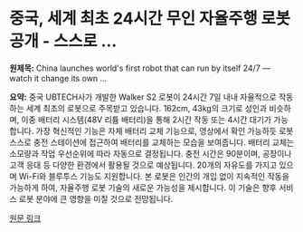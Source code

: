 # 중국, 세계 최초 24시간 무인 자율주행 로봇 공개 - 스스로 …

**원제목:** China launches world's first robot that can run by itself 24/7 — watch it change its own ...

**요약:** 중국 UBTECH사가 개발한 Walker S2 로봇이 24시간 7일 내내 자율적으로 작동하는 세계 최초의 로봇으로 주목받고 있습니다.  162cm, 43kg의 크기로 성인과 비슷하며, 이중 배터리 시스템(48V 리튬 배터리)을 통해 2시간 작동 또는 4시간 대기가 가능합니다.  가장 혁신적인 기능은 자체 배터리 교체 기능으로,  영상에서 확인 가능하듯 로봇 스스로 충전 스테이션에 접근하여 배터리를 교체하는 모습을 보여줍니다. 배터리 교체는 소모량과 작업 우선순위에 따라 자동으로 결정됩니다.  충전 시간은 90분이며, 공장이나 고객 응대 등 다양한 환경에서 활용될 것으로 예상됩니다.  20개의 자유도를 가지고 있으며 Wi-Fi와 블루투스 기능도 지원합니다.  본 로봇은 인간의 개입 없이 지속적인 작동을 가능하게 하여,  자율주행 로봇 기술의 새로운 가능성을 제시합니다.  이 기술은 향후 서비스 로봇 분야에 큰 영향을 미칠 것으로 전망됩니다.

[원문 링크](https://tech.yahoo.com/ai/articles/china-launches-worlds-first-robot-150000158.html)
